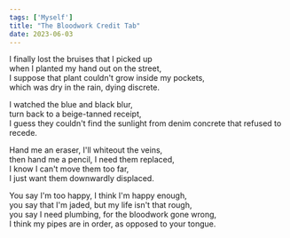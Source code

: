 ```yaml
---
tags: ['Myself']
title: "The Bloodwork Credit Tab"
date: 2023-06-03
---
```


I finally lost the bruises that I picked up  
when I planted my hand out on the street,  
I suppose that plant couldn't grow inside my pockets,  
which was dry in the rain, dying discrete.

I watched the blue and black blur,  
turn back to a beige-tanned receipt,  
I guess they couldn't find the sunlight
from denim concrete that refused to recede.

Hand me an eraser, I'll whiteout the veins,  
then hand me a pencil, I need them replaced,  
I know I can't move them too far,  
I just want them downwardly displaced.

You say I'm too happy, I think I'm happy enough,  
you say that I'm jaded, but my life isn't that rough,  
you say I need plumbing, for the bloodwork gone wrong,  
I think my pipes are in order, as opposed to your tongue.
